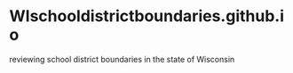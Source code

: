 # WIschooldistrictboundaries.github.io
reviewing school district boundaries in the state of Wisconsin
